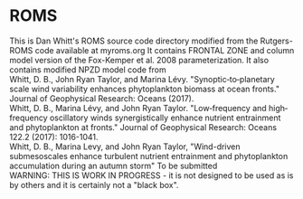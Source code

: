 # ROMS
This is Dan Whitt's ROMS source code directory modified from the Rutgers-ROMS code available at myroms.org 
It contains FRONTAL ZONE and column model version of the Fox-Kemper et al. 2008 parameterization. It also contains modified NPZD model code from 
<br>Whitt, D. B., John Ryan Taylor, and Marina Lévy. "Synoptic‐to‐planetary scale wind variability enhances phytoplankton biomass at ocean fronts." Journal of Geophysical Research: Oceans (2017).
<br>Whitt, D. B., Marina Lévy, and John Ryan Taylor. "Low‐frequency and high‐frequency oscillatory winds synergistically enhance nutrient entrainment and phytoplankton at fronts." Journal of Geophysical Research: Oceans 122.2 (2017): 1016-1041.
<br>Whitt, D. B., Marina Levy, and John Ryan Taylor, "Wind-driven submesoscales enhance turbulent nutrient entrainment and phytoplankton accumulation during an autumn storm" To be submitted
<br>WARNING: THIS IS WORK IN PROGRESS - it is not designed to be used as is by others and it is certainly not a "black box". 
